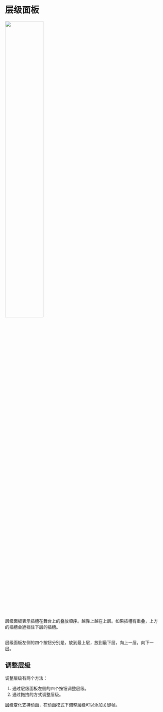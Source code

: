 # 层级面板
<img src='/ui/zorder.png' width=50%>

层级面板表示插槽在舞台上的叠放顺序。越靠上越在上层。如果插槽有重叠，上方的插槽会遮挡住下层的插槽。

<br>
层级面板左侧的四个按钮分别是，放到最上层，放到最下层，向上一层，向下一层。

## 调整层级

调整层级有两个方法：
1. 通过层级面板左侧的四个按钮调整层级。
2. 通过拖拽的方式调整层级。

层级变化支持动画，在动画模式下调整层级可以添加关键帧。